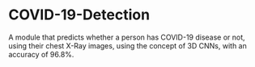 # COVID-19-Detection
A module that predicts whether a person has COVID-19 disease or not, using their chest X-Ray images, using the concept of 3D CNNs, with an accuracy of 96.8%.
